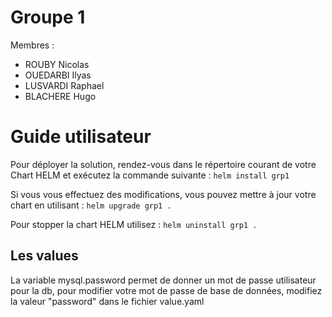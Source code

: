 # Groupe 1
Membres : 
- ROUBY Nicolas
- OUEDARBI Ilyas
- LUSVARDI Raphael
- BLACHERE Hugo

# Guide utilisateur
Pour déployer la solution, rendez-vous dans le répertoire courant de votre Chart HELM et exécutez la commande suivante :
``` helm install grp1 ```

Si vous vous effectuez des modifications, vous pouvez mettre à jour votre chart en utilisant :
``` helm upgrade grp1 . ```

Pour stopper la chart HELM utilisez :
``` helm uninstall grp1 . ```

## Les values
La variable mysql.password permet de donner un mot de passe utilisateur pour la db, pour modifier votre mot de passe de base de données, modifiez la valeur "password" dans le fichier value.yaml